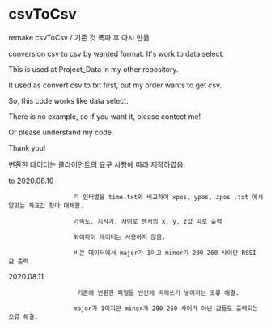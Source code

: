 # csvToCsv
remake csvToCsv / 기존 것 폭파 후 다시 만듦

conversion csv to csv by wanted format. It's work to data select.

This is used at Project_Data in my other repository.

It used as convert csv to txt first, but my order wants to get csv.

So, this code works like data select. 

There is no example, so if you want it, please contect me!

Or please understand my code.

Thank you!

변환한 데이터는 클라이언트의 요구 사항에 따라 제작하였음.

to 2020.08.10 
                      
                      각 인터벌을 time.txt와 비교하여 xpos, ypos, zpos .txt 에서 알맞는 좌표값 찾아 대체함.
                      
                      가속도, 지자기, 자이로 센서의 x, y, z값 따로 출력
                      
                      와이파이 데이터는 사용하지 않음. 
                      
                      비콘 데이터에서 major가 1이고 minor가 200-260 사이만 RSSI 값 출력

2020.08.11
                       
                       기존에 변환한 파일들 빈칸에 띄어쓰기 넣어지는 오류 해결. 
                      
                      major가 1이지만 minor가 200-260 사이가 아닌 값들도 출력되는 오류 해결.
